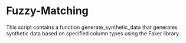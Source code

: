 # Fuzzy-Matching
This script contains a function generate_synthetic_data that generates synthetic data based on specified column types using the Faker library.
